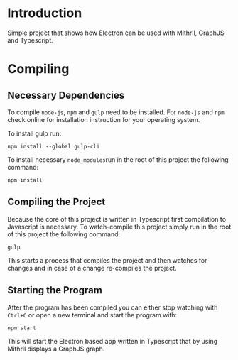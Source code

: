 # Introduction
Simple project that shows how Electron can be used with Mithril, GraphJS and Typescript.

# Compiling

## Necessary Dependencies
To compile `node-js`, `npm` and `gulp` need to be installed. For `node-js` and `npm` check online for installation instruction for your operating system.

To install gulp run: 
```
npm install --global gulp-cli
```

To install necessary `node_modules`run in the root of this project the following command:
```
npm install
```

## Compiling the Project

Because the core of this project is written in Typescript first compilation to Javascript is necessary. To watch-compile this project simply run in the root of this project the following command:
```
gulp
```

This starts a process that compiles the project and then watches for changes and in case of a change re-compiles the project. 

## Starting the Program
After the program has been compiled you can either stop watching with `Ctrl+C` or open a new terminal and start the program with: 
```
npm start
```
This will start the Electron based app written in Typescript that by using Mithril displays a GraphJS graph.